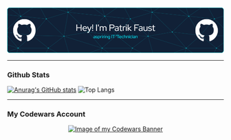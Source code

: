 ![Header](./p-faust_header.png)
___
### Github Stats
[![Anurag's GitHub stats](https://github-readme-stats.vercel.app/api?username=p-faust&show_icons=true&theme=algolia)](https://github.com/anuraghazra/github-readme-stats) ![Top Langs](https://github-readme-stats.vercel.app/api/top-langs/?username=p-faust&layout=donut&theme=algolia)
___
### My Codewars Account
<p align="center"><a href="https://www.codewars.com/users/Paddy_1337"><img alt="Image of my Codewars Banner" src="https://www.codewars.com/users/Paddy_1337/badges/large"></a></p>
